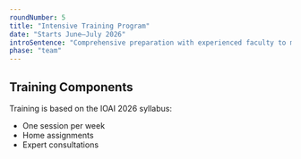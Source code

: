 ```yaml
---
roundNumber: 5
title: "Intensive Training Program"
date: "Starts June–July 2026"
introSentence: "Comprehensive preparation with experienced faculty to master IOAI competition standards."
phase: "team"
---
```


## Training Components

Training is based on the IOAI 2026 syllabus:

- One session per week
- Home assignments
- Expert consultations